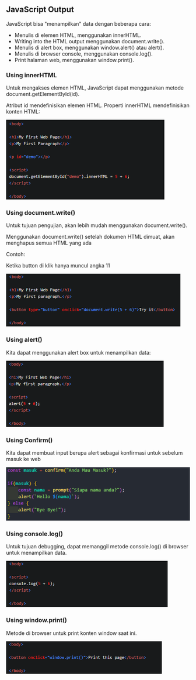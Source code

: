 ## JavaScript Output

JavaScript bisa "menampilkan" data dengan beberapa cara:

- Menulis di elemen HTML, menggunakan innerHTML.
- Writing into the HTML output menggunakan document.write().
- Menulis di alert box, menggunakan window.alert() atau alert().
- Menulis di browser console, menggunakan console.log().
- Print halaman web, menggunakan window.print().

### Using innerHTML

Untuk mengakses elemen HTML, JavaScript dapat menggunakan metode document.getElementById(id).

Atribut id mendefinisikan elemen HTML. Properti innerHTML mendefinisikan konten HTML:

![Inner HTML](img/output1.png)

### Using document.write()

Untuk tujuan pengujian, akan lebih mudah menggunakan document.write(). 

Menggunakan document.write() setelah dokumen HTML dimuat, akan menghapus semua HTML yang ada

Contoh:

Ketika button di klik hanya muncul angka 11

![Document Write](img/output2.png)

### Using alert()

Kita dapat menggunakan alert box untuk menampilkan data:

![Alert](img/output3.png)

### Using Confirm()

Kita dapat membuat input berupa alert sebagai konfirmasi untuk sebelum masuk ke web

![Confirm](img/output4.png)
### Using console.log()

Untuk tujuan debugging, dapat memanggil metode console.log() di browser untuk menampilkan data.

![Console Log](img/output5.png)

### Using window.print()

Metode di browser untuk print konten window saat ini.

![Print](img/output6.png)